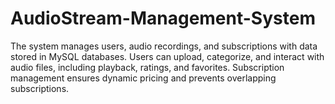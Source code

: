 # AudioStream-Management-System

The system manages users, audio recordings, and subscriptions with data stored in MySQL databases. Users can upload, categorize, and interact with audio files, including playback, ratings, and favorites. Subscription management ensures dynamic pricing and prevents overlapping subscriptions.
